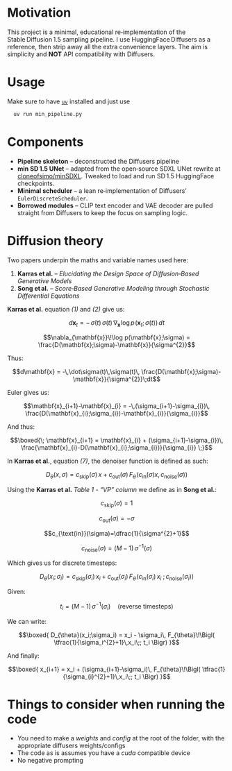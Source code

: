 # Motivation

This project is a minimal, educational re‑implementation of the Stable Diffusion 1.5 sampling pipeline. I use HuggingFace Diffusers as a reference, then strip away all the extra convenience layers. The aim is simplicity and **NOT** API compatibility with Diffusers.

# Usage

Make sure to have [`uv`](https://github.com/astral-sh/uv) installed and just use 
```bash
  uv run min_pipeline.py
```

# Components

* **Pipeline skeleton** – deconstructed the Diffusers pipeline
* **min SD 1.5 UNet** – adapted from the open‑source SDXL UNet rewrite at [cloneofsimo/minSDXL](https://github.com/cloneofsimo/minSDXL). Tweaked to load and run SD 1.5 HuggingFace checkpoints.
* **Minimal scheduler** – a lean re‑implementation of Diffusers’ `EulerDiscreteScheduler`. 
* **Borrowed modules** – CLIP text encoder and VAE decoder are pulled straight from Diffusers to keep the focus on sampling logic.

# Diffusion theory

Two papers underpin the maths and variable names used here:

1. **Karras et al.** – *Elucidating the Design Space of Diffusion‑Based Generative Models*  
2. **Song et al.** – *Score‑Based Generative Modeling through Stochastic Differential Equations*

**Karras et al.** equation *(1)* and *(2)* give us:
```math
d\mathbf{x}_t = -\,\dot\sigma(t)\,\sigma(t)\,
\nabla_{\mathbf{x}}\!\log p\!\bigl(\mathbf{x}_t;\,\sigma(t)\bigr)\,dt
```

```math
\nabla_{\mathbf{x}}\!\log p(\mathbf{x};\sigma)
      = \frac{D(\mathbf{x};\sigma)-\mathbf{x}}{\sigma^{2}}
```

Thus:
```math
d\mathbf{x} = -\,\dot\sigma(t)\,\sigma(t)\,
\frac{D(\mathbf{x};\sigma)-\mathbf{x}}{\sigma^{2}}\;dt
```

Euler gives us:
```math
\mathbf{x}_{i+1}-\mathbf{x}_{i}
   = -\,(\sigma_{i+1}-\sigma_{i})\,
     \frac{D(\mathbf{x}_{i};\sigma_{i})-\mathbf{x}_{i}}{\sigma_{i}}
```

And thus:
```math
\boxed{\;
\mathbf{x}_{i+1}
  = \mathbf{x}_{i}
  + (\sigma_{i+1}-\sigma_{i})\,
    \frac{\mathbf{x}_{i}-D(\mathbf{x}_{i};\sigma_{i})}{\sigma_{i}}
\;}
```

In **Karras et al.**, equation *(7)*, the denoiser function is defined as such:
```math
D_{\theta}(x,\sigma)
   = c_{\text{skip}}(\sigma)\,x
   + c_{\text{out}}(\sigma)\,
     F_{\theta}\!\bigl(c_{\text{in}}(\sigma)x,
                       c_{\text{noise}}(\sigma)\bigr)
```

Using the **Karras et al.** *Table 1 - “VP” column* we define as in **Song et al.**:
```math
c_{\text{skip}}(\sigma)=1
```
```math
c_{\text{out}}(\sigma)=-\sigma
```
```math
c_{\text{in}}(\sigma)=\dfrac{1}{\sigma^{2}+1}
```
```math
c_{\text{noise}}(\sigma)=\bigl(M-1\bigr)\,\sigma^{-1}(\sigma)
```

Which gives us for discrete timesteps:
```math
D_{\theta}(x_i;\sigma_i)
  = c_{\text{skip}}(\sigma_i)\,x_i
  + c_{\text{out}}(\sigma_i)\,
    F_{\theta}\!\bigl(
      c_{\text{in}}(\sigma_i)\,x_i\;;
      c_{\text{noise}}(\sigma_i)
    \bigr)
```

Given:
```math
t_i = (M-1)\,\sigma^{-1}(\sigma_i) \quad\text{(reverse timesteps)}
```

We can write:
```math
\boxed{
D_{\theta}(x_i;\sigma_i)
  = x_i
    - \sigma_i\,
      F_{\theta}\!\Bigl(
        \tfrac{1}{\sigma_i^{2}+1}\,x_i\;;
        t_i
      \Bigr)
}
```

And finally:
```math
\boxed{
x_{i+1}
  = x_i
    + (\sigma_{i+1}-\sigma_i)\,
      F_{\theta}\!\Bigl(
        \tfrac{1}{\sigma_{i}^{2}+1}\,x_i\;;
        t_i
      \Bigr)
}
```

# Things to consider when running the code

* You need to make a *weights* and *config* at the root of the folder, with the appropriate diffusers weights/configs
* The code as is assumes you have a *cuda* compatible device
* No negative prompting
